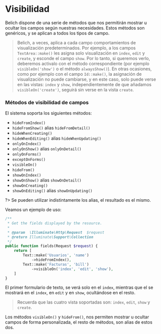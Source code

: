 # Visibilidad 

Belich dispone de una serie de métodos que nos permitirán mostrar u ocultar los campos según nuestras necesidades. Estos métodos son genéricos, y se aplican a todos los tipos de campo.

>Belich, a veces, aplica a cada campo comportamientos de visualización predeterminados. Por ejemplo, a los campos `TextArea::make()` les asigna solo visualización en `index`, `edit` y `create`, y esconde el campo `show`. Por lo tanto, si queremos verlo, deberemos activalo con el método correspondiente (por ejemplo `visibleOn('show')` o el método `alwaysShow()`). En otras ocasiones, como por ejemplo con el campo `Id::make()`, la asignación de visualización no puede cambiarse, y en este caso, solo puede verse en las vistas: `index` y `show`, independientemente de que añadamos `visibleOn('create')`, seguirá sin verse en la vista `create`.

### Métodos de visibilidad de campos

El sistema soporta los siguientes métodos:

- `hideFromIndex()`
- `hideFromShow()` alias `hideFromDetail()`
- `hideWhenCreating()`
- `hideWhenEditing()` alias `hideWhenUpdating()`
- `onlyOnIndex()`
- `onlyOnShow()` alias `onlyOnDetail()`
- `onlyOnForms()`
- `exceptOnForms()`
- `visibleOn()`
- `hideFrom()`
- `showOnIndex()`
- `showOnShow()` alias `showOnDetail()`
- `showOnCreating()`
- `showOnEditing()` alias `showOnUpdating()`

?> Se pueden utilizar indistintamente los alias, el resultado es el mismo.

Veamos un ejemplo de uso:

```php
/**
 * Get the fields displayed by the resource.
 *
 * @param  \Illuminate\Http\Request  $request
 * @return Illuminate\Support\Collection
 */
public function fields(Request $request) {
    return [
        Text::make('Usuarios', 'name')
            ->hideFromIndex(),
        Text::make('Facturas', 'bill')
            ->visibleOn('index', 'edit', 'show'),
    ]
}
```

El primer formulario de texto, se verá solo en el `index`, mientras que el se mostrará en el `index`, en `edit`  y en `show`, ocultándose en el resto. 

>Recuerda que las cuatro vista soportadas son: `index`, `edit`, `show` y `create`.

Los métodos `visibleOn()` y `hideFrom()`, nos permiten mostrar u ocultar campos de forma personalizada, el resto de métodos, son alias de estos dos.
